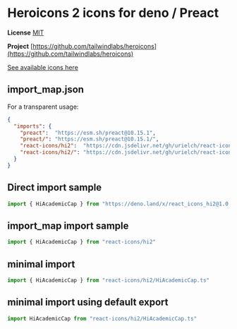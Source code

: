 # Heroicons 2 icons for deno / Preact

**License** [MIT](https://opensource.org/licenses/MIT)

**Project** [https://github.com/tailwindlabs/heroicons](https://github.com/tailwindlabs/heroicons)

[See available icons here](https://react-icons.github.io/react-icons/icons?name=hi2)

## import_map.json

For a transparent usage:

```json
{
  "imports": {
    "preact":  "https://esm.sh/preact@10.15.1",
    "preact/": "https://esm.sh/preact@10.15.1/",
    "react-icons/hi2":  "https://cdn.jsdelivr.net/gh/urielch/react-icons-hi2@1.0.1/mod.ts",
    "react-icons/hi2/": "https://cdn.jsdelivr.net/gh/urielch/react-icons-hi2/ico/",
  }
}
```

## Direct import sample

```ts
import { HiAcademicCap } from "https://deno.land/x/react_icons_hi2@1.0.1/mod.ts"
```

## import_map import sample

```ts
import { HiAcademicCap } from "react-icons/hi2"
```

## minimal import

```ts
import { HiAcademicCap } from "react-icons/hi2/HiAcademicCap.ts"
```

## minimal import using default export

```ts
import HiAcademicCap from "react-icons/hi2/HiAcademicCap.ts"
```

